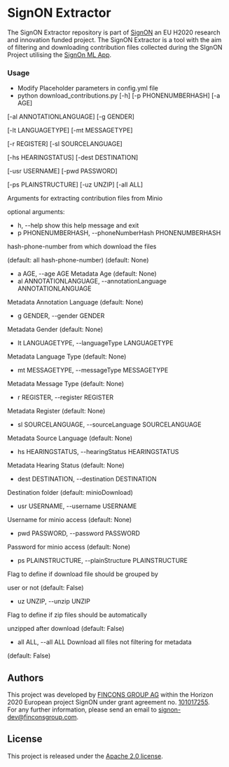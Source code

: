 # SignON Extractor
The SignON Extractor repository is part of [SignON](https://signon-project.eu/) an EU H2020 research and innovation funded project.
The SignON Extractor is a tool with the aim of filtering and downloading contribution files collected during the SIgnON Project utilising the [SignOn ML App](https://github.com/signon-project/wp2-ml-app).

### Usage
- Modify Placeholder parameters in config.yml file
- python download\_contributions.py [-h] [-p PHONENUMBERHASH] [-a AGE]

[-al ANNOTATIONLANGUAGE] [-g GENDER]

[-lt LANGUAGETYPE] [-mt MESSAGETYPE]

[-r REGISTER] [-sl SOURCELANGUAGE]

[-hs HEARINGSTATUS] [-dest DESTINATION]

[-usr USERNAME] [-pwd PASSWORD]

[-ps PLAINSTRUCTURE] [-uz UNZIP] [-all ALL]

Arguments for extracting contribution files from Minio

optional arguments:

- h, --help            show this help message and exit
- p PHONENUMBERHASH, --phoneNumberHash PHONENUMBERHASH

hash-phone-number from which download the files

(default: all hash-phone-number) (default: None)

- a AGE, --age AGE     Metadata Age (default: None)
- al ANNOTATIONLANGUAGE, --annotationLanguage ANNOTATIONLANGUAGE

Metadata Annotation Language (default: None)

- g GENDER, --gender GENDER

Metadata Gender (default: None)

- lt LANGUAGETYPE, --languageType LANGUAGETYPE

Metadata Language Type (default: None)

- mt MESSAGETYPE, --messageType MESSAGETYPE

Metadata Message Type (default: None)

- r REGISTER, --register REGISTER

Metadata Register (default: None)

- sl SOURCELANGUAGE, --sourceLanguage SOURCELANGUAGE

Metadata Source Language (default: None)

- hs HEARINGSTATUS, --hearingStatus HEARINGSTATUS

Metadata Hearing Status (default: None)

- dest DESTINATION, --destination DESTINATION

Destination folder (default: minioDownload)

- usr USERNAME, --username USERNAME

Username for minio access (default: None)

- pwd PASSWORD, --password PASSWORD

Password for minio access (default: None)

- ps PLAINSTRUCTURE, --plainStructure PLAINSTRUCTURE

Flag to define if download file should be grouped by

user or not (default: False)

- uz UNZIP, --unzip UNZIP

Flag to define if zip files should be automatically

unzipped after download (default: False)

- all ALL, --all ALL   Download all files not filtering for metadata

(default: False)

## Authors
This project was developed by [FINCONS GROUP AG](https://www.finconsgroup.com/) within the Horizon 2020 European project SignON under grant agreement no. [101017255](https://doi.org/10.3030/101017255).  
For any further information, please send an email to [signon-dev@finconsgroup.com](mailto:signon-dev@finconsgroup.com).

## License
This project is released under the [Apache 2.0 license](https://www.apache.org/licenses/LICENSE-2.0.html).